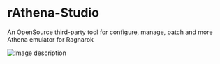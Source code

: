 # rAthena-Studio
An OpenSource third-party tool for configure, manage, patch and more Athena emulator for Ragnarok


![Image description](https://rathena.org/board/uploads/monthly_2018_04/rathena-ra-color-glow-80.png.9fe5734c52a910dfbbfb894bc8d8b04a.png)
